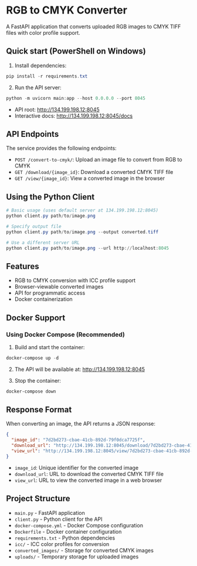 # RGB to CMYK Converter

A FastAPI application that converts uploaded RGB images to CMYK TIFF files with color profile support.

## Quick start (PowerShell on Windows)

1. Install dependencies:

```powershell
pip install -r requirements.txt
```

2. Run the API server:

```powershell
python -m uvicorn main:app --host 0.0.0.0 --port 8045
```

- API root: http://134.199.198.12:8045
- Interactive docs: http://134.199.198.12:8045/docs

## API Endpoints

The service provides the following endpoints:

- `POST /convert-to-cmyk/`: Upload an image file to convert from RGB to CMYK
- `GET /download/{image_id}`: Download a converted CMYK TIFF file
- `GET /view/{image_id}`: View a converted image in the browser

## Using the Python Client

```powershell
# Basic usage (uses default server at 134.199.198.12:8045)
python client.py path/to/image.png

# Specify output file
python client.py path/to/image.png --output converted.tiff

# Use a different server URL
python client.py path/to/image.png --url http://localhost:8045
```

## Features

- RGB to CMYK conversion with ICC profile support
- Browser-viewable converted images
- API for programmatic access
- Docker containerization

## Docker Support

### Using Docker Compose (Recommended)

1. Build and start the container:

```powershell
docker-compose up -d
```

2. The API will be available at: http://134.199.198.12:8045

3. Stop the container:

```powershell
docker-compose down
```

## Response Format

When converting an image, the API returns a JSON response:

```json
{
  "image_id": "7d2bd273-cbae-41cb-892d-79f0dca7725f",
  "download_url": "http://134.199.198.12:8045/download/7d2bd273-cbae-41cb-892d-79f0dca7725f",
  "view_url": "http://134.199.198.12:8045/view/7d2bd273-cbae-41cb-892d-79f0dca7725f"
}
```

- `image_id`: Unique identifier for the converted image
- `download_url`: URL to download the converted CMYK TIFF file
- `view_url`: URL to view the converted image in a web browser

## Project Structure

- `main.py` - FastAPI application
- `client.py` - Python client for the API
- `docker-compose.yml` - Docker Compose configuration
- `Dockerfile` - Docker container configuration
- `requirements.txt` - Python dependencies
- `icc/` - ICC color profiles for conversion
- `converted_images/` - Storage for converted CMYK images
- `uploads/` - Temporary storage for uploaded images